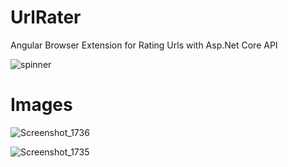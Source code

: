 # UrlRater
 Angular Browser Extension for Rating Urls with Asp.Net Core API
 
![spinner](https://user-images.githubusercontent.com/27453571/220721519-5edc3a50-c782-4b02-aa00-82df28b3077c.svg)

# Images

![Screenshot_1736](https://user-images.githubusercontent.com/27453571/220721448-2b71cb6c-4511-467a-b921-a2ee6c4de1b4.png)

![Screenshot_1735](https://user-images.githubusercontent.com/27453571/220721428-2f6f07fd-7f57-40fe-9337-8999e4d9f45b.png)
